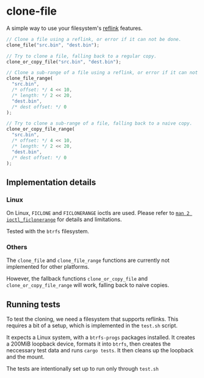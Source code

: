 # clone-file

A simple way to use your filesystem's [reflink] features.

[reflink]: https://en.wikipedia.org/wiki/Data_deduplication#reflink

```rust
// Clone a file using a reflink, or error if it can not be done.
clone_file("src.bin", "dest.bin");

// Try to clone a file, falling back to a regular copy.
clone_or_copy_file("src.bin", "dest.bin");

// Clone a sub-range of a file using a reflink, or error if it can not be done.
clone_file_range(
  "src.bin",
  /* offset: */ 4 << 10,
  /* length: */ 2 << 20,
  "dest.bin",
  /* dest offset: */ 0
);

// Try to clone a sub-range of a file, falling back to a naive copy.
clone_or_copy_file_range(
  "src.bin",
  /* offset: */ 4 << 10,
  /* length: */ 2 << 20,
  "dest.bin",
  /* dest offset: */ 0
);
```

## Implementation details

### Linux

On Linux, `FICLONE` and `FICLONERANGE` ioctls are used. Please refer to [`man 2 ioctl_ficlonerange`] for details and limitations.

Tested with the `btrfs` filesystem.

[`man 2 ioctl_ficlonerange`]: https://man7.org/linux/man-pages/man2/ioctl_ficlonerange.2.html

### Others

The `clone_file` and `clone_file_range` functions are currently not implemented for other platforms.

However, the fallback functions `clone_or_copy_file` and `clone_or_copy_file_range` will work, falling back to naive copies.

## Running tests

To test the cloning, we need a filesystem that supports reflinks. This requires a bit of a setup, which is implemented in the `test.sh` script.

It expects a Linux system, with a `btrfs-progs` packages installed. It creates a 200MiB loopback device, formats it into `btrfs`, then creates the neccessary test data and runs `cargo tests`. It then cleans up the loopback and the mount.

The tests are intentionally set up to run only through `test.sh`
